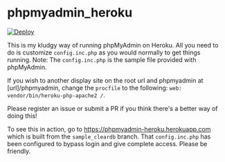 phpmyadmin_heroku
=================

[![Deploy](https://www.herokucdn.com/deploy/button.svg)](https://heroku.com/deploy?template=https://github.com/velizarn/phpmyadmin_heroku/tree/whitelist-ip)

This is my kludgy way of running phpMyAdmin on Heroku. All you need to do is
customize `config.inc.php` as you would normally to get things running.
Note: The `config.inc.php` is the sample file provided with phpMyAdmin.

If you wish to another display site on the root url and phpmyadmin at
[url]/phpmyadmin, change the `procfile` to the following:
`web: vendor/bin/heroku-php-apache2 /`.

Please register an issue or submit a PR if you think there's a better way of
doing this!

To see this in action, go to https://phpmyadmin-heroku.herokuapp.com which is
built from the `sample_cleardb` branch. That `config.inc.php` has been
configured to bypass login and give complete access. Please be friendly.

